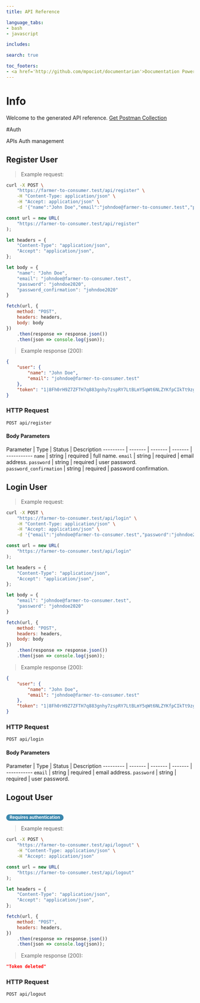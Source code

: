 ```yaml
---
title: API Reference

language_tabs:
- bash
- javascript

includes:

search: true

toc_footers:
- <a href='http://github.com/mpociot/documentarian'>Documentation Powered by Documentarian</a>
---
```

<!-- START_INFO -->
# Info

Welcome to the generated API reference.
[Get Postman Collection](https://farmer-to-consumer.test/docs/collection.json)

<!-- END_INFO -->

#Auth


APIs Auth management
<!-- START_d7b7952e7fdddc07c978c9bdaf757acf -->
## Register User

> Example request:

```bash
curl -X POST \
    "https://farmer-to-consumer.test/api/register" \
    -H "Content-Type: application/json" \
    -H "Accept: application/json" \
    -d '{"name":"John Doe","email":"johndoe@farmer-to-consumer.test","password":"johndoe2020","password_confirmation":"johndoe2020"}'

```

```javascript
const url = new URL(
    "https://farmer-to-consumer.test/api/register"
);

let headers = {
    "Content-Type": "application/json",
    "Accept": "application/json",
};

let body = {
    "name": "John Doe",
    "email": "johndoe@farmer-to-consumer.test",
    "password": "johndoe2020",
    "password_confirmation": "johndoe2020"
}

fetch(url, {
    method: "POST",
    headers: headers,
    body: body
})
    .then(response => response.json())
    .then(json => console.log(json));
```


> Example response (200):

```json
{
    "user": {
        "name": "John Doe",
        "email": "johndoe@farmer-to-consumer.test"
    },
    "token": "1|8Fh0rH9Z7ZFTH7q883gnhy7zspRY7LtBLmY5qWt6NLZYKfpCIkTt9zgkuKRWqhZ0MFL3ulcj1x3oE81D"
}
```

### HTTP Request
`POST api/register`

#### Body Parameters
Parameter | Type | Status | Description
--------- | ------- | ------- | ------- | -----------
    `name` | string |  required  | full name.
        `email` | string |  required  | email address.
        `password` | string |  required  | user password.
        `password_confirmation` | string |  required  | password confirmation.
    
<!-- END_d7b7952e7fdddc07c978c9bdaf757acf -->

<!-- START_c3fa189a6c95ca36ad6ac4791a873d23 -->
## Login User

> Example request:

```bash
curl -X POST \
    "https://farmer-to-consumer.test/api/login" \
    -H "Content-Type: application/json" \
    -H "Accept: application/json" \
    -d '{"email":"johndoe@farmer-to-consumer.test","password":"johndoe2020"}'

```

```javascript
const url = new URL(
    "https://farmer-to-consumer.test/api/login"
);

let headers = {
    "Content-Type": "application/json",
    "Accept": "application/json",
};

let body = {
    "email": "johndoe@farmer-to-consumer.test",
    "password": "johndoe2020"
}

fetch(url, {
    method: "POST",
    headers: headers,
    body: body
})
    .then(response => response.json())
    .then(json => console.log(json));
```


> Example response (200):

```json
{
    "user": {
        "name": "John Doe",
        "email": "johndoe@farmer-to-consumer.test"
    },
    "token": "1|8Fh0rH9Z7ZFTH7q883gnhy7zspRY7LtBLmY5qWt6NLZYKfpCIkTt9zgkuKRWqhZ0MFL3ulcj1x3oE81D"
}
```

### HTTP Request
`POST api/login`

#### Body Parameters
Parameter | Type | Status | Description
--------- | ------- | ------- | ------- | -----------
    `email` | string |  required  | email address.
        `password` | string |  required  | user password.
    
<!-- END_c3fa189a6c95ca36ad6ac4791a873d23 -->

<!-- START_61739f3220a224b34228600649230ad1 -->
## Logout User

<br><small style="padding: 1px 9px 2px;font-weight: bold;white-space: nowrap;color: #ffffff;-webkit-border-radius: 9px;-moz-border-radius: 9px;border-radius: 9px;background-color: #3a87ad;">Requires authentication</small>
> Example request:

```bash
curl -X POST \
    "https://farmer-to-consumer.test/api/logout" \
    -H "Content-Type: application/json" \
    -H "Accept: application/json"
```

```javascript
const url = new URL(
    "https://farmer-to-consumer.test/api/logout"
);

let headers = {
    "Content-Type": "application/json",
    "Accept": "application/json",
};

fetch(url, {
    method: "POST",
    headers: headers,
})
    .then(response => response.json())
    .then(json => console.log(json));
```


> Example response (200):

```json
"Token deleted"
```

### HTTP Request
`POST api/logout`


<!-- END_61739f3220a224b34228600649230ad1 -->


